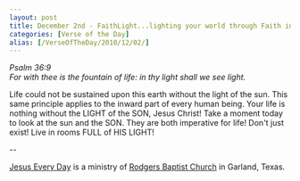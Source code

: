 ```yaml
---
layout: post
title: December 2nd - FaithLight...lighting your world through Faith in the
categories: [Verse of the Day]
alias: [/VerseOfTheDay/2010/12/02/]
---
```


_Psalm 36:9  
For with thee is the fountain of life: in thy light shall we see
light._

Life could not be sustained upon this earth without the light of
the sun. This same principle applies to the inward part of every
human being. Your life is nothing without the LIGHT of the SON, Jesus
Christ! Take a moment today to look at the sun and the SON. They are
both imperative for life! Don't just exist! Live in rooms FULL of HIS
LIGHT!

 --

<a href=http://jesuseveryday.net>Jesus Every Day</a> is a ministry of <a href=http://rodgersbaptist.net>Rodgers Baptist Church</a> in Garland, Texas.
